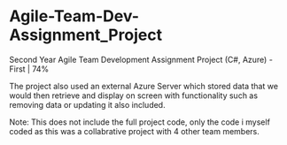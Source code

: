 # Agile-Team-Dev-Assignment_Project
Second Year Agile Team Development Assignment Project (C#, Azure) - First | 74%

The project also used an external Azure Server which stored data that we would then retrieve and display on screen with functionality such as removing data or updating it also included.

Note: This does not include the full project code, only the code i myself coded as this was a collabrative project with 4 other team members.
